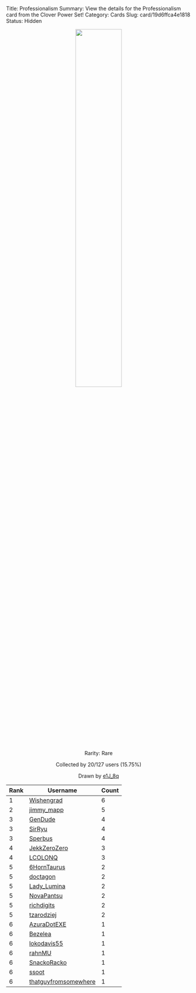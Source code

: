 Title: Professionalism
Summary: View the details for the Professionalism card from the Clover Power Set!
Category: Cards
Slug: card/19d6ffca4e1818
Status: Hidden

<center><a href='/images/cards/19d6ffca4e1818.png'><img src='/images/cards/19d6ffca4e1818.png' width='50%'></a>

Rarity: Rare

Collected by 20/127 users (15.75%)

Drawn by <a href='https://twitter.com/e1J_8q'>e1J_8q</a></center>

<table class="table">
  <thead>
    <tr>
      <th scope="col">Rank</th>
      <th scope="col">Username</th>
      <th scope="col">Count</th>
    </tr>
  </thead>
  <tbody>
    <tr>
      <td>1</td>
      <td><a href="https://www.twitch.tv/wishengrad">Wishengrad</a></td>
      <td>6</td>
      </tr>
    <tr>
      <td>2</td>
      <td><a href="https://www.twitch.tv/jimmy_mapp">jimmy_mapp</a></td>
      <td>5</td>
      </tr>
    <tr>
      <td>3</td>
      <td><a href="https://www.twitch.tv/gendude">GenDude</a></td>
      <td>4</td>
      </tr>
    <tr>
      <td>3</td>
      <td><a href="https://www.twitch.tv/sirryu">SirRyu</a></td>
      <td>4</td>
      </tr>
    <tr>
      <td>3</td>
      <td><a href="https://www.twitch.tv/sperbus">Sperbus</a></td>
      <td>4</td>
      </tr>
    <tr>
      <td>4</td>
      <td><a href="https://www.twitch.tv/jekkzerozero">JekkZeroZero</a></td>
      <td>3</td>
      </tr>
    <tr>
      <td>4</td>
      <td><a href="https://www.twitch.tv/lcolonq">LCOLONQ</a></td>
      <td>3</td>
      </tr>
    <tr>
      <td>5</td>
      <td><a href="https://www.twitch.tv/6horntaurus">6HornTaurus</a></td>
      <td>2</td>
      </tr>
    <tr>
      <td>5</td>
      <td><a href="https://www.twitch.tv/doctagon">doctagon</a></td>
      <td>2</td>
      </tr>
    <tr>
      <td>5</td>
      <td><a href="https://www.twitch.tv/lady_lumina">Lady_Lumina</a></td>
      <td>2</td>
      </tr>
    <tr>
      <td>5</td>
      <td><a href="https://www.twitch.tv/novapantsu">NovaPantsu</a></td>
      <td>2</td>
      </tr>
    <tr>
      <td>5</td>
      <td><a href="https://www.twitch.tv/richdigits">richdigits</a></td>
      <td>2</td>
      </tr>
    <tr>
      <td>5</td>
      <td><a href="https://www.twitch.tv/tzarodziej">tzarodziej</a></td>
      <td>2</td>
      </tr>
    <tr>
      <td>6</td>
      <td><a href="https://www.twitch.tv/azuradotexe">AzuraDotEXE</a></td>
      <td>1</td>
      </tr>
    <tr>
      <td>6</td>
      <td><a href="https://www.twitch.tv/bezelea">Bezelea</a></td>
      <td>1</td>
      </tr>
    <tr>
      <td>6</td>
      <td><a href="https://www.twitch.tv/lokodavis55">lokodavis55</a></td>
      <td>1</td>
      </tr>
    <tr>
      <td>6</td>
      <td><a href="https://www.twitch.tv/rahnmu">rahnMU</a></td>
      <td>1</td>
      </tr>
    <tr>
      <td>6</td>
      <td><a href="https://www.twitch.tv/snackoracko">SnackoRacko</a></td>
      <td>1</td>
      </tr>
    <tr>
      <td>6</td>
      <td><a href="https://www.twitch.tv/ssoot">ssoot</a></td>
      <td>1</td>
      </tr>
    <tr>
      <td>6</td>
      <td><a href="https://www.twitch.tv/thatguyfromsomewhere">thatguyfromsomewhere</a></td>
      <td>1</td>
      </tr>
  </tbody>
</table>